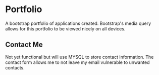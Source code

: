 # Portfolio
A bootstrap portfolio of applications created. Bootstrap's media query allows for this portfolio to be viewed nicely on all devices.

## Contact Me
Not yet functional but will use MYSQL to store contact information. 
The contact form allows me to not leave my email vulnerable to unwanted contacts.